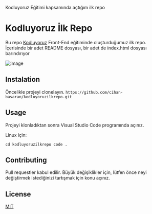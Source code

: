 
Kodluyoruz Eğitimi kapsamında açtığım ilk repo

# Kodluyoruz İlk Repo

Bu repo [Kodluyoruz](Kodluyoruz) Front-End eğitiminde oluşturduğumuz ilk repo. İçerisinde bir adet
README dosyası, bir adet de index.html dosyası barındırıyor

![image](https://user-images.githubusercontent.com/101987773/159174074-12c47195-6eae-4fc0-b386-01debc452441.png)


## Instalation

Öncelikle projeyi clonelayın.
`
https://github.com/cihan-basaran/kodluyoruzilkrepo.git
`
## Usage

Projeyi klonladıktan sonra Visual Studio Code programında açınız.

Linux için:

`
cd kodluyoruzilkrepo
code .
`

## Contributing

Pull requestler kabul edilir. Büyük değişiklikler için, lütfen önce neyi değiştirmek istediğinizi tartışmak için konu açınız.

## License

[MIT](MIT)

